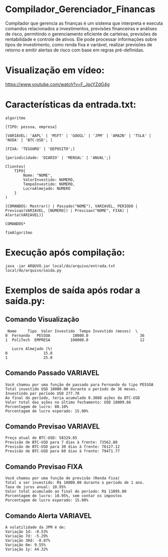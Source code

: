 # Compilador_Gerenciador_Financas
 Compilador que gerencia as finanças é um sistema que interpreta e executa comandos relacionados a investimentos, previsões financeiras e análises de risco, permitindo o gerenciamento eficiente de carteiras, previsões de rentabilidade e controle de ativos. Ele pode processar informações sobre tipos de investimento, como renda fixa e variável, realizar previsões de retorno e emitir alertas de risco com base em regras pré-definidas.

# Visualização em vídeo:

https://www.youtube.com/watch?v=F_JpcYZdG4g

# Características da entrada.txt:

```
algoritmo

[TIPO: pessoa, empresa]

[VARIAVEL: 'AAPL' | 'MSFT' | 'GOOGL' | 'JPM' | 'AMAZN' | 'TSLA' | 'NVDA' | 'BTC-USD'; ]

[FIXA: 'TESOURO' | 'DEPOSITO';]

[periodicidade: 'DIARIO' | 'MENSAL' | 'ANUAL';]

Clientes(
    TIPO{
        Nome: "NOME",
        ValorInvestido: NUMERO,
        TempoInvestido: NUMERO,
        LucroAlmejado: NUMERO
    }
)

[COMANDOS: Mostrar() | Passado("NOME"), VARIAVEL, PERIODO | Previsao(VARIAVEL, [NUMERO]) | Previsao("NOME", FIXA) | Alerta(VARIAVEL)]

COMANDOS*

fimAlgoritmo

```

# Execução após compilação:

```
java -jar ARQUVO.jar local/do/arquivo/entrada.txt local/do/arquivo/saida.py
```

# Exemplos de saída após rodar a saída.py:

## Comando Visualização
```
 Nome     Tipo  Valor Investido  Tempo Investido (meses)  \
0  Fernando   PESSOA          10000.0                       36   
1  PoliTech  EMPRESA         100000.0                       12   

   Lucro Almejado (%)  
0                15.0  
1                25.0  
```

## Comando Passado VARIAVEL
```
Você chamou por uma função de passado para Fernando do tipo PESSOA
Total investido USD 10000.00 durante o período de 36 meses.
Investindo por período USD 277.78
Ao final do período, teria acumulado 0.3088 ações da BTC-USD
Valor total das ações no último fechamento: USD 18009.66
Porcentagem de lucro: 80.10%
Porcentagem de lucro esperado: 15.00%
```

## Comando Previsao VARIAVEL
```
Preço atual de BTC-USD: 58329.85
Previsão de BTC-USD para 7 dias à frente: 73562.88
Previsão de BTC-USD para 30 dias à frente: 76127.12
Previsão de BTC-USD para 60 dias à frente: 79471.77
```

## Comando Previsao FIXA
```
Você chamou por uma função de previsão (Renda Fixa)
Total a ser investido: R$ 10000.00 durante o período de 1 ano.
Taxa de juros anual: 10.95%
Valor total acumulado ao final do período: R$ 11095.00
Porcentagem de lucro: 10.95%, sem contar os impostos
Porcentagem de lucro esperado: 15.00%
```

## Comando Alerta VARIAVEL
```
A volatilidade da JPM é de:
Variação 1d: -0.53%
Variação 7d: -5.29%
Variação 30d: -0.87%
Variação 6m: 9.55%
Variação 1y: 44.32%
```
